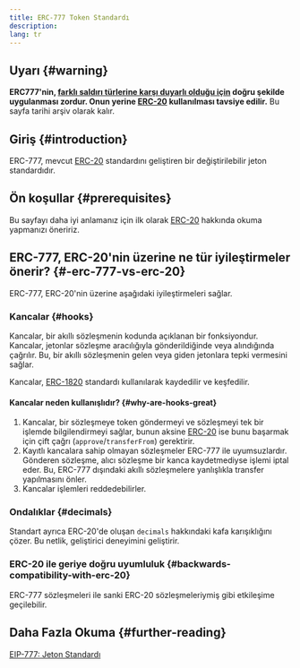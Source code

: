 ```yaml
---
title: ERC-777 Token Standardı
description:
lang: tr
---
```


## Uyarı \{#warning}

**ERC777'nin, [farklı saldırı türlerine karşı duyarlı olduğu için](https://github.com/OpenZeppelin/openzeppelin-contracts/issues/2620) doğru şekilde uygulanması zordur. Onun yerine [ERC-20](/developers/docs/standards/tokens/erc-20/) kullanılması tavsiye edilir.** Bu sayfa tarihi arşiv olarak kalır.

## Giriş \{#introduction}

ERC-777, mevcut [ERC-20](/developers/docs/standards/tokens/erc-20/) standardını geliştiren bir değiştirilebilir jeton standardıdır.

## Ön koşullar \{#prerequisites}

Bu sayfayı daha iyi anlamanız için ilk olarak [ERC-20](/developers/docs/standards/tokens/erc-20/) hakkında okuma yapmanızı öneririz.

## ERC-777, ERC-20'nin üzerine ne tür iyileştirmeler önerir? \{#-erc-777-vs-erc-20}

ERC-777, ERC-20'nin üzerine aşağıdaki iyileştirmeleri sağlar.

### Kancalar \{#hooks}

Kancalar, bir akıllı sözleşmenin kodunda açıklanan bir fonksiyondur. Kancalar, jetonlar sözleşme aracılığıyla gönderildiğinde veya alındığında çağrılır. Bu, bir akıllı sözleşmenin gelen veya giden jetonlara tepki vermesini sağlar.

Kancalar, [ERC-1820](https://eips.ethereum.org/EIPS/eip-1820) standardı kullanılarak kaydedilir ve keşfedilir.

#### Kancalar neden kullanışlıdır? \{#why-are-hooks-great}

1. Kancalar, bir sözleşmeye token göndermeyi ve sözleşmeyi tek bir işlemde bilgilendirmeyi sağlar, bunun aksine [ERC-20](https://eips.ethereum.org/EIPS/eip-20) ise bunu başarmak için çift çağrı (`approve`/`transferFrom`) gerektirir.
2. Kayıtlı kancalara sahip olmayan sözleşmeler ERC-777 ile uyumsuzlardır. Gönderen sözleşme, alıcı sözleşme bir kanca kaydetmediyse işlemi iptal eder. Bu, ERC-777 dışındaki akıllı sözleşmelere yanlışlıkla transfer yapılmasını önler.
3. Kancalar işlemleri reddedebilirler.

### Ondalıklar \{#decimals}

Standart ayrıca ERC-20'de oluşan `decimals` hakkındaki kafa karışıklığını çözer. Bu netlik, geliştirici deneyimini geliştirir.

### ERC-20 ile geriye doğru uyumluluk \{#backwards-compatibility-with-erc-20}

ERC-777 sözleşmeleri ile sanki ERC-20 sözleşmeleriymiş gibi etkileşime geçilebilir.

## Daha Fazla Okuma \{#further-reading}

[EIP-777: Jeton Standardı](https://eips.ethereum.org/EIPS/eip-777)
